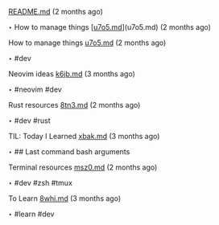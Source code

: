  [README.md](README.md) (2 months ago)

  ‣ How to manage things [[u7o5.md](u7o5.md)](u7o5.md) (2 months ago)

How to manage things [u7o5.md](u7o5.md) (2 months ago)

  ‣ #dev

Neovim ideas [k6jb.md](k6jb.md) (3 months ago)

  ‣ #neovim
    #dev

Rust resources [8tn3.md](8tn3.md) (2 months ago)

  ‣ #dev
    #rust

TIL: Today I Learned [xbak.md](xbak.md) (3 months ago)

  ‣ ## Last command bash arguments

Terminal resources [msz0.md](msz0.md) (2 months ago)

  ‣ #dev
    #zsh
    #tmux

To Learn [8whi.md](8whi.md) (3 months ago)

  ‣ #learn
    #dev

